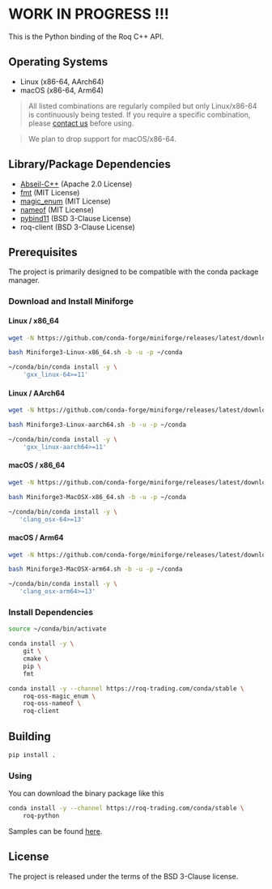 # WORK IN PROGRESS !!!

This is the Python binding of the Roq C++ API.


## Operating Systems

* Linux (x86-64, AArch64)
* macOS (x86-64, Arm64)

> All listed combinations are regularly compiled but only Linux/x86-64 is continuously being tested.
> If you require a specific combination, please [contact us](mailto:info@roq-trading.com) before using.

> We plan to drop support for macOS/x86-64.


## Library/Package Dependencies

* [Abseil-C++](https://github.com/abseil/abseil-cpp) (Apache 2.0 License)
* [fmt](https://github.com/fmtlib/fmt) (MIT License)
* [magic_enum](https://github.com/Neargye/magic_enum) (MIT License)
* [nameof](https://github.com/Neargye/nameof) (MIT License)
* [pybind11](https://github.com/pybind/pybind11) (BSD 3-Clause License)
* roq-client (BSD 3-Clause License)


## Prerequisites

The project is primarily designed to be compatible with the conda package manager.

### Download and Install Miniforge

#### Linux / x86\_64

```bash
wget -N https://github.com/conda-forge/miniforge/releases/latest/download/Miniforge3-Linux-x86_64.sh

bash Miniforge3-Linux-x86_64.sh -b -u -p ~/conda

~/conda/bin/conda install -y \
    'gxx_linux-64>=11'
```

#### Linux / AArch64

```bash
wget -N https://github.com/conda-forge/miniforge/releases/latest/download/Miniforge3-Linux-aarch64.sh

bash Miniforge3-Linux-aarch64.sh -b -u -p ~/conda

~/conda/bin/conda install -y \
    'gxx_linux-aarch64>=11'
```

#### macOS / x86\_64

```bash
wget -N https://github.com/conda-forge/miniforge/releases/latest/download/Miniforge3-MacOSX-x86_64.sh

bash Miniforge3-MacOSX-x86_64.sh -b -u -p ~/conda

~/conda/bin/conda install -y \
   'clang_osx-64>=13'
```

#### macOS / Arm64

```bash
wget -N https://github.com/conda-forge/miniforge/releases/latest/download/Miniforge3-MacOSX-arm64.sh

bash Miniforge3-MacOSX-arm64.sh -b -u -p ~/conda

~/conda/bin/conda install -y \
   'clang_osx-arm64>=13'
```

### Install Dependencies

```bash
source ~/conda/bin/activate

conda install -y \
    git \
    cmake \
    pip \
    fmt

conda install -y --channel https://roq-trading.com/conda/stable \
    roq-oss-magic_enum \
    roq-oss-nameof \
    roq-client
```


## Building

```bash
pip install .
```

### Using


You can download the binary package like this

```bash
conda install -y --channel https://roq-trading.com/conda/stable \
    roq-python
```

Samples can be found [here](https://github.com/roq-trading/roq-python/samples).


## License

The project is released under the terms of the BSD 3-Clause license.
